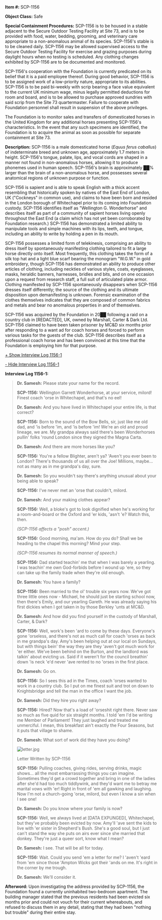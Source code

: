 **Item #:** SCP-1156

**Object Class:** Safe

**Special Containment Procedures:** SCP-1156 is to be housed in a stable adjacent to the Secure Outdoor Testing Facility at Site 73, and is to be provided with food, water, bedding, grooming, and veterinary care appropriate to a non-anomalous animal of its species. SCP-1156's stable is to be cleaned daily. SCP-1156 may be allowed supervised access to the Secure Outdoor Testing Facility for exercise and grazing purposes during daylight hours when no testing is scheduled. Any clothing changes exhibited by SCP-1156 are to be documented and monitored.

SCP-1156's cooperation with the Foundation is currently predicated on its belief that it is a paid employee thereof. During good behavior, SCP-1156 is to be assigned work of a low-priority nature, appropriate to its abilities. SCP-1156 is to be paid bi-weekly with scrip bearing a face value equivalent to the current UK minimum wage, minus legally permitted deductions for room and board, and is to be allowed to purchase approved sundries with said scrip from the Site 73 quartermaster. Failure to cooperate with Foundation personnel shall result in suspension of the above privileges.

The Foundation is to monitor sales and transfers of domesticated horses in the United Kingdom for any additional horses presenting SCP-1156's characteristics. In the event that any such specimens are identified, the Foundation is to acquire the animal as soon as possible for separate containment at Site 73.

**Description:** SCP-1156 is a male domesticated horse (_Equus ferus caballus_) of indeterminate breed and unknown age, approximately 1.7 meters in height. SCP-1156's tongue, palate, lips, and vocal cords are shaped in a manner not found in non-anomalous horses, allowing it to produce phonemes used in human speech. SCP-1156's brain is approximately ██% larger than the brain of a non-anomalous horse, and possesses several anatomical regions of unknown purpose or function.

SCP-1156 is sapient and is able to speak English with a thick accent resembling that historically spoken by natives of the East End of London, UK ("Cockneys" in common use), and claims to have been born and resided in the London borough of Whitechapel prior to its coming into Foundation custody. SCP-1156 identifies itself as "Wellington G. Wonderhorse" and describes itself as part of a community of sapient horses living openly throughout the East End (a claim which has not yet been corroborated by Foundation research.) SCP-1156 has demonstrated a limited ability to manipulate tools and simple machines with its lips, teeth, and tongue, including an ability to write by holding a pen in its mouth.

SCP-1156 possesses a limited form of telekinesis, comprising an ability to dress itself by spontaneously manifesting clothing tailored to fit a large horse directly onto itself. Most frequently, this clothing takes the form of a silk top hat and a light blue scarf bearing the monogram "W.G.W." in gold embroidery, though SCP-1156 has demonstrated an ability to produce other articles of clothing, including neckties of various styles, coats, eyeglasses, masks, heraldic banners, harnesses, bridles and bits, and on one occasion upon a request from research staff, a full suit of articulated plate armor. Clothing manifested by SCP-1156 spontaneously disappears when SCP-1156 dresses itself differently; the source of the clothing and its ultimate disposition upon demanifesting is unknown. Forensic examination of the clothes themselves indicates that they are composed of common fabrics and metals and bear no anomalous properties in and of themselves.

SCP-1156 was acquired by the Foundation in 20██ following a raid on a country club in \[REDACTED\], UK, owned by Marshall, Carter & Dark Ltd. SCP-1156 claimed to have been taken prisoner by MC&D six months prior after responding to a want ad for coach horses and forced to perform various tasks for the guests of the club. SCP-1156 describes itself as a professional coach horse and has been convinced at this time that the Foundation is employing him for that purpose.

[+ Show Interview Log 1156-1](javascript:;)

[\- Hide Interview Log 1156-1](javascript:;)

**Interview Log 1156-1:**

> **Dr. Samesh:** Please state your name for the record.
> 
> **SCP-1156:** Wellington Garrett Wonderhorse, at your service, milord! Finest coach 'orse in Whitechapel, and that's no eel!
> 
> **Dr. Samesh:** And you have lived in Whitechapel your entire life, is that correct?
> 
> **SCP-1156:** Born to the sound of the Bow Bells, sir, just like me old dad, and 'is before 'im, and 'is before 'im! We're an old and proud lineage, we are. My grandpa always said there's been Wonderhorses pullin' folks 'round London since they signed the Magna Carta.
> 
> **Dr. Samesh:** And there are more horses like you?
> 
> **SCP-1156:** You're a fellow Blighter, aren't ya? 'Aven't you ever been to London? There's thousands of us all over the Joe! Millions, maybe… not as many as in me grandpa's day, sure.
> 
> **Dr. Samesh:** So you wouldn't say there's anything unusual about your being able to speak?
> 
> **SCP-1156:** I've never met an 'orse that couldn't, milord.
> 
> **Dr. Samesh:** And your making clothes appear?
> 
> **SCP-1156:** Well, a bloke's got to look dignified when he's working for a room-and-board or the Oxford and 'er kids, 'asn't 'e? Watch this, then.
> 
> _(SCP-1156 affects a "posh" accent.)_
> 
> **SCP-1156:** Good morning, ma'am. How do you do? Shall we be heading to the chapel this morning? Mind your step.
> 
> _(SCP-1156 resumes its normal manner of speech.)_
> 
> **SCP-1156:** Dad started teachin' me that when I was barely a yearling. I was teachin' me own God-forbids before I wound up 'ere, so they can take up the family trade when they're old enough.
> 
> **Dr. Samesh:** You have a family?
> 
> **SCP-1156:** Been married to the ol' trouble six years now. We've got three little ones now - Michael, he should just be starting school now, then there's Emily, and our yearling Gareth. He was already saying his first dickies when I got taken in by those Berkley 'unts at MC&D.
> 
> **Dr. Samesh:** And how did you find yourself in the custody of Marshall, Carter, & Dark?
> 
> **SCP-1156:** Well, work's been 'ard to come by these days. Everyone's gone 'orseless, and there's not as much call for coach 'orses as back in me grandpa's day. Amy's been helping out at our local on Sundays, but with things bein' the way they are they 'aven't got much work for 'er either. We've been behind on the Burton, and the landlord was talkin' about evicting us. Said if it weren't for the council breathin' down 'is neck 'e'd never 'ave rented to no 'orses in the first place.
> 
> **Dr. Samesh:** Go on.
> 
> **SCP-1156:** So I sees this ad in the Times, coach 'orses wanted to work in a country club. So I put on me finest suit and trot on down to Knightsbridge and tell the man in the office I want the job.
> 
> **Dr. Samesh:** Did they hire you right away?
> 
> **SCP-1156:** Hired? Now that's a load of 'orseshit right there. Never saw so much as five quid for six straight months. I told 'em I'd be writing me Member of Parliament! They just laughed and treated me unmerciful. I mean, this breakfast ain't exactly the Four Seasons, but it puts that village to shame.
> 
> **Dr. Samesh:** What sort of work did they have you doing?
> 
> ![letter.jpg](http://scp-wiki.wdfiles.com/local--files/scp-1156/letter.jpg)
> 
> Letter Written by SCP-1156
> 
> **SCP-1156:** Pulling coaches, giving rides, serving drinks, magic shows… all the most embarrassing things you can imagine. Sometimes they'd get a crowd together and bring in one of the ladies after she'd had too much tiddlywink, and they'd want me to betray me marital vows with 'er! Right in front of 'em all gawking and laughing. Now I'm not a church-going 'orse, milord, but even I know a sin when I see one!
> 
> **Dr. Samesh:** Do you know where your family is now?
> 
> **SCP-1156:** Well, we always lived at \[DATA EXPUNGED\], Whitechapel, but they've probably been evicted by now. Amy'll 'ave sent the kids to live with 'er sister in Shepherd's Bush. She's a good soul, but I just can't stand the way she puts on airs ever since she married that donkey. They're just a queer sort, know what I mean?
> 
> **Dr. Samesh:** I see. That will be all for today.
> 
> **SCP-1156:** Wait. Could you send 'em a letter for me? I 'aven't 'eard from 'em since those 'Ampton Wicks got their 'ands on me. It's right in the corner by me trough.
> 
> **Dr. Samesh:** We'll consider it.

**Afterword:** Upon investigating the address provided by SCP-1156, the Foundation found a currently uninhabited two-bedroom apartment. The building manager stated that the previous residents had been evicted six months prior and could not vouch for their current whereabouts, and refused to discuss them in any detail, stating that they had been "nothing but trouble" during their entire stay.